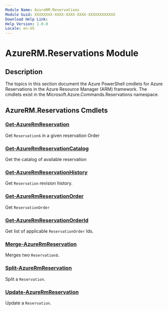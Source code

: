 ```yaml
---
Module Name: AzureRM.Reservations
Module Guid: XXXXXXXX-XXXX-XXXX-XXXX-XXXXXXXXXXXX
Download Help Link: 
Help Version: 1.0.0
Locale: en-US
---
```


# AzureRM.Reservations Module
## Description
The topics in this section document the Azure PowerShell cmdlets for Azure Reservations in the Azure Resource Manager (ARM) framework. The cmdlets exist in the Microsoft.Azure.Commands.Reservations namespace.

## AzureRM.Reservations Cmdlets
### [Get-AzureRmReservation](Get-AzureRmReservation.md)
Get `Reservation`s in a given reservation Order

### [Get-AzureRmReservationCatalog](Get-AzureRmReservationCatalog.md)
Get the catalog of available reservation

### [Get-AzureRmReservationHistory](Get-AzureRmReservationHistory.md)
Get `Reservation` revision history.

### [Get-AzureRmReservationOrder](Get-AzureRmReservationOrder.md)
Get `ReservationOrder`

### [Get-AzureRmReservationOrderId](Get-AzureRmReservationOrderId.md)
Get list of applicable `ReservationOrder` Ids.

### [Merge-AzureRmReservation](Merge-AzureRmReservation.md)
Merges two `Reservation`s.

### [Split-AzureRmReservation](Split-AzureRmReservation.md)
Split a `Reservation`.

### [Update-AzureRmReservation](Update-AzureRmReservation.md)
Update a `Reservation`.


